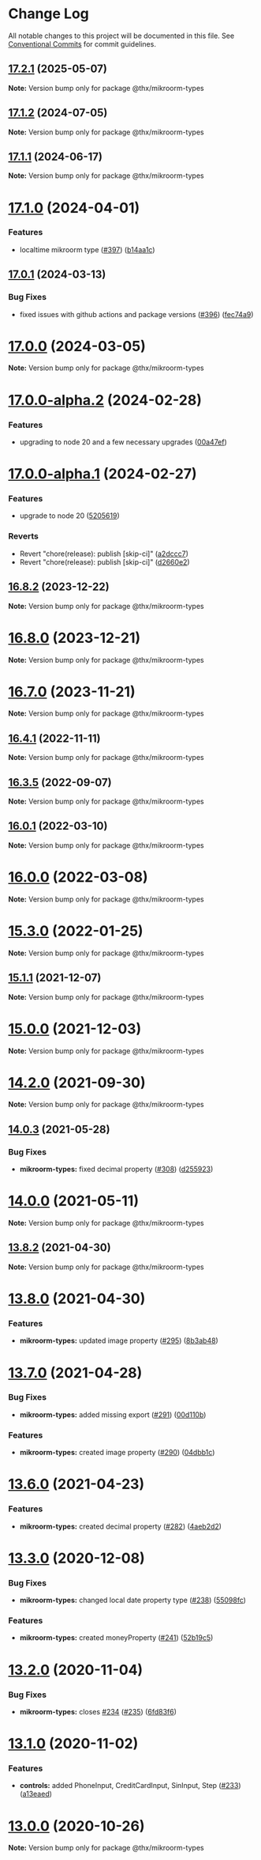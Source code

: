 # Change Log

All notable changes to this project will be documented in this file.
See [Conventional Commits](https://conventionalcommits.org) for commit guidelines.

## [17.2.1](https://github.com/thr-consulting/thr-addons/compare/v17.2.0...v17.2.1) (2025-05-07)

**Note:** Version bump only for package @thx/mikroorm-types

## [17.1.2](https://github.com/thr-consulting/thr-addons/compare/v17.1.1...v17.1.2) (2024-07-05)

**Note:** Version bump only for package @thx/mikroorm-types

## [17.1.1](https://github.com/thr-consulting/thr-addons/compare/v17.1.0...v17.1.1) (2024-06-17)

**Note:** Version bump only for package @thx/mikroorm-types

# [17.1.0](https://github.com/thr-consulting/thr-addons/compare/v17.0.1...v17.1.0) (2024-04-01)

### Features

- localtime mikroorm type ([#397](https://github.com/thr-consulting/thr-addons/issues/397)) ([b14aa1c](https://github.com/thr-consulting/thr-addons/commit/b14aa1c4c66f7f85a481ff6846ca0a88ef82b0d1))

## [17.0.1](https://github.com/thr-consulting/thr-addons/compare/v17.0.0...v17.0.1) (2024-03-13)

### Bug Fixes

- fixed issues with github actions and package versions ([#396](https://github.com/thr-consulting/thr-addons/issues/396)) ([fec74a9](https://github.com/thr-consulting/thr-addons/commit/fec74a971f91d4e659d09d85461324e29f3c8e5c))

# [17.0.0](https://github.com/thr-consulting/thr-addons/compare/v16.9.1...v17.0.0) (2024-03-05)

**Note:** Version bump only for package @thx/mikroorm-types

# [17.0.0-alpha.2](https://github.com/thr-consulting/thr-addons/compare/v17.0.0-alpha.1...v17.0.0-alpha.2) (2024-02-28)

### Features

- upgrading to node 20 and a few necessary upgrades ([00a47ef](https://github.com/thr-consulting/thr-addons/commit/00a47efd83ffa3d5cf326814d5799cdf6801506f))

# [17.0.0-alpha.1](https://github.com/thr-consulting/thr-addons/compare/v16.9.1...v17.0.0-alpha.1) (2024-02-27)

### Features

- upgrade to node 20 ([5205619](https://github.com/thr-consulting/thr-addons/commit/5205619d6d87793df27878c21474a79020d2c01f))

### Reverts

- Revert "chore(release): publish [skip-ci]" ([a2dccc7](https://github.com/thr-consulting/thr-addons/commit/a2dccc7ce54f361e6fde38f788d18297bf5cdada))
- Revert "chore(release): publish [skip-ci]" ([d2660e2](https://github.com/thr-consulting/thr-addons/commit/d2660e2913fd8e7dd06cb8b983b0b8c1bd93d682))

## [16.8.2](https://github.com/thr-consulting/thr-addons/compare/v16.8.1...v16.8.2) (2023-12-22)

**Note:** Version bump only for package @thx/mikroorm-types

# [16.8.0](https://github.com/thr-consulting/thr-addons/compare/v16.7.0...v16.8.0) (2023-12-21)

**Note:** Version bump only for package @thx/mikroorm-types

# [16.7.0](https://github.com/thr-consulting/thr-addons/compare/v16.6.1...v16.7.0) (2023-11-21)

**Note:** Version bump only for package @thx/mikroorm-types

## [16.4.1](https://github.com/thr-consulting/thr-addons/compare/v16.4.0...v16.4.1) (2022-11-11)

**Note:** Version bump only for package @thx/mikroorm-types

## [16.3.5](https://github.com/thr-consulting/thr-addons/compare/v16.3.4...v16.3.5) (2022-09-07)

**Note:** Version bump only for package @thx/mikroorm-types

## [16.0.1](https://github.com/thr-consulting/thr-addons/compare/v16.0.0...v16.0.1) (2022-03-10)

**Note:** Version bump only for package @thx/mikroorm-types

# [16.0.0](https://github.com/thr-consulting/thr-addons/compare/v15.3.0...v16.0.0) (2022-03-08)

**Note:** Version bump only for package @thx/mikroorm-types

# [15.3.0](https://github.com/thr-consulting/thr-addons/compare/v15.2.0...v15.3.0) (2022-01-25)

**Note:** Version bump only for package @thx/mikroorm-types

## [15.1.1](https://github.com/thr-consulting/thr-addons/compare/v15.1.0...v15.1.1) (2021-12-07)

**Note:** Version bump only for package @thx/mikroorm-types

# [15.0.0](https://github.com/thr-consulting/thr-addons/compare/v14.3.0...v15.0.0) (2021-12-03)

**Note:** Version bump only for package @thx/mikroorm-types

# [14.2.0](https://github.com/thr-consulting/thr-addons/compare/v14.0.4...v14.2.0) (2021-09-30)

**Note:** Version bump only for package @thx/mikroorm-types

## [14.0.3](https://github.com/thr-consulting/thr-addons/compare/v14.0.2...v14.0.3) (2021-05-28)

### Bug Fixes

- **mikroorm-types:** fixed decimal property ([#308](https://github.com/thr-consulting/thr-addons/issues/308)) ([d255923](https://github.com/thr-consulting/thr-addons/commit/d255923cbb902eebb6468fa5a2d643556f74de40))

# [14.0.0](https://github.com/thr-consulting/thr-addons/compare/v13.8.2...v14.0.0) (2021-05-11)

**Note:** Version bump only for package @thx/mikroorm-types

## [13.8.2](https://github.com/thr-consulting/thr-addons/compare/v13.8.1...v13.8.2) (2021-04-30)

**Note:** Version bump only for package @thx/mikroorm-types

# [13.8.0](https://github.com/thr-consulting/thr-addons/compare/v13.7.0...v13.8.0) (2021-04-30)

### Features

- **mikroorm-types:** updated image property ([#295](https://github.com/thr-consulting/thr-addons/issues/295)) ([8b3ab48](https://github.com/thr-consulting/thr-addons/commit/8b3ab48ae9f8544546c0434cf5c3e5e592519ad0))

# [13.7.0](https://github.com/thr-consulting/thr-addons/compare/v13.6.0...v13.7.0) (2021-04-28)

### Bug Fixes

- **mikroorm-types:** added missing export ([#291](https://github.com/thr-consulting/thr-addons/issues/291)) ([00d110b](https://github.com/thr-consulting/thr-addons/commit/00d110b3889e41a6f3bec14df4e91a0212f5aecf))

### Features

- **mikroorm-types:** created image property ([#290](https://github.com/thr-consulting/thr-addons/issues/290)) ([04dbb1c](https://github.com/thr-consulting/thr-addons/commit/04dbb1cac6a593e8248e49e285cdb5c1b8e6f892))

# [13.6.0](https://github.com/thr-consulting/thr-addons/compare/v13.5.0...v13.6.0) (2021-04-23)

### Features

- **mikroorm-types:** created decimal property ([#282](https://github.com/thr-consulting/thr-addons/issues/282)) ([4aeb2d2](https://github.com/thr-consulting/thr-addons/commit/4aeb2d256e2afc69cd7620d7d8d948777ab75b3d))

# [13.3.0](https://github.com/thr-consulting/thr-addons/compare/v13.2.1...v13.3.0) (2020-12-08)

### Bug Fixes

- **mikroorm-types:** changed local date property type ([#238](https://github.com/thr-consulting/thr-addons/issues/238)) ([55098fc](https://github.com/thr-consulting/thr-addons/commit/55098fcab4e6922d4938c529e1c3591d3b9be6d5))

### Features

- **mikroorm-types:** created moneyProperty ([#241](https://github.com/thr-consulting/thr-addons/issues/241)) ([52b19c5](https://github.com/thr-consulting/thr-addons/commit/52b19c53639cb95173b130bd7ed5f08c4e6c51dc))

# [13.2.0](https://github.com/thr-consulting/thr-addons/compare/v13.1.0...v13.2.0) (2020-11-04)

### Bug Fixes

- **mikroorm-types:** closes [#234](https://github.com/thr-consulting/thr-addons/issues/234) ([#235](https://github.com/thr-consulting/thr-addons/issues/235)) ([6fd83f6](https://github.com/thr-consulting/thr-addons/commit/6fd83f6a81d0775b30f157ae0d80aced50b2d085))

# [13.1.0](https://github.com/thr-consulting/thr-addons/compare/v13.0.0...v13.1.0) (2020-11-02)

### Features

- **controls:** added PhoneInput, CreditCardInput, SinInput, Step ([#233](https://github.com/thr-consulting/thr-addons/issues/233)) ([a13eaed](https://github.com/thr-consulting/thr-addons/commit/a13eaed861beab2238ca2c0b826faa2807dccfa7))

# [13.0.0](https://github.com/thr-consulting/thr-addons/compare/v10.2.2...v13.0.0) (2020-10-26)

**Note:** Version bump only for package @thx/mikroorm-types
